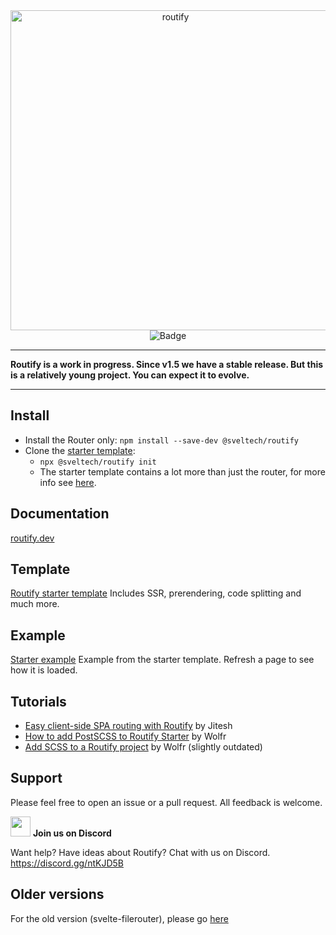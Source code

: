 <div align="center">
    <img src="routify.png" alt="routify" width="512" /><br>
    <img src="https://badgen.net/npm/v/@sveltech/routify" alt="Badge" />
</div>

----

<p> 
  <strong>Routify is a work in progress. Since v1.5 we have a stable release. But this is a relatively young project. You can expect it to evolve.</strong>
</p>

----

## Install

* Install the Router only: `npm install --save-dev @sveltech/routify`
* Clone the [starter template](https://github.com/sveltech/routify-starter):
    * `npx @sveltech/routify init`
    * The starter template contains a lot more than just the router, for more info see [here](https://routify.dev/guide/starter-Template).

## Documentation

[routify.dev](https://routify.dev/guide/introduction)

## Template

[Routify starter template](https://github.com/sveltech/routify-starter)
Includes SSR, prerendering, code splitting and much more.

## Example

[Starter example](https://example.routify.dev/example) Example from the starter template. Refresh a page to see how it is loaded.

## Tutorials

* [Easy client-side SPA routing with Routify](https://www.youtube.com/watch?v=AGLUJlOC6f0) by Jitesh
* [How to add PostSCSS to Routify Starter](https://johanronsse.be/2020/05/01/how-to-add-postcss-to-routify/) by Wolfr
* [Add SCSS to a Routify project](https://johanronsse.be/2020/04/05/how-to-add-scss-to-a-svelte-project-using-routify/) by Wolfr (slightly outdated)

## Support
Please feel free to open an issue or a pull request. All feedback is welcome.

<img height="32px" src="https://discordapp.com/assets/f8389ca1a741a115313bede9ac02e2c0.svg" /> **Join us on Discord** 

Want help? Have ideas about Routify? Chat with us on Discord. 
https://discord.gg/ntKJD5B

## Older versions

For the old version (svelte-filerouter), please go [here](https://github.com/sveltech/routify/tree/v1)
